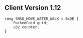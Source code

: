 ## Client Version 1.12

```rust,ignore
smsg SMSG_MOVE_WATER_WALK = 0xDE {
    PackedGuid guid;    
    u32 counter;    
}

```
